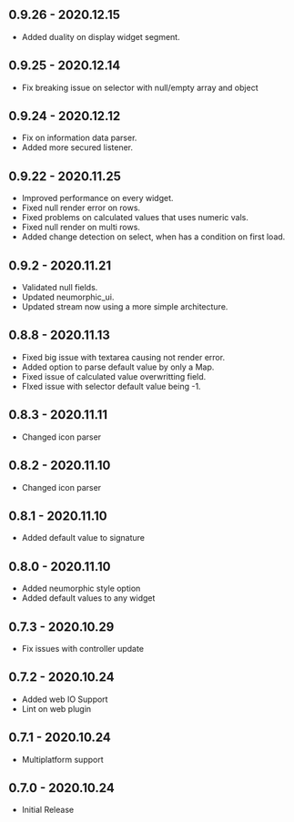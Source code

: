 ## 0.9.26 - 2020.12.15
* Added duality on display widget segment.
## 0.9.25 - 2020.12.14
* Fix breaking issue on selector with null/empty array and object

## 0.9.24 - 2020.12.12
* Fix on information data parser.
* Added more secured listener.

## 0.9.22 - 2020.11.25
* Improved performance on every widget.
* Fixed null render error on rows.
* Fixed problems on calculated values that uses numeric vals.
* Fixed null render on multi rows.
* Added change detection on select, when has a condition on first load.

## 0.9.2 - 2020.11.21
* Validated null fields.
* Updated neumorphic_ui.
* Updated stream now using a more simple architecture.

## 0.8.8 - 2020.11.13
* Fixed big issue with textarea causing not render error.
* Added option to parse default value by only a Map.
* Fixed issue of calculated value overwritting field.
* FIxed issue with selector default value being -1.

## 0.8.3 - 2020.11.11
* Changed icon parser

## 0.8.2 - 2020.11.10
* Changed icon parser

## 0.8.1 - 2020.11.10
* Added default value to signature

## 0.8.0 - 2020.11.10
* Added neumorphic style option
* Added default values to any widget

## 0.7.3 - 2020.10.29
* Fix issues with controller update

## 0.7.2 - 2020.10.24
* Added web IO Support
* Lint on web plugin

## 0.7.1 - 2020.10.24
* Multiplatform support

## 0.7.0 - 2020.10.24
* Initial Release
